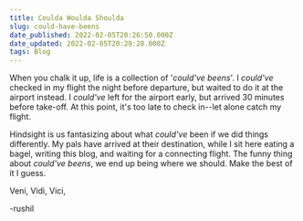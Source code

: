 ```yaml
---
title: Coulda Woulda Shoulda
slug: could-have-beens
date_published: 2022-02-05T20:26:50.000Z
date_updated: 2022-02-05T20:29:28.000Z
tags: Blog
---
```


When you chalk it up, life is a collection of '*could've beens*'. I *could've* checked in my flight the night before departure, but waited to do it at the airport instead. I *could've* left for the airport early, but arrived 30 minutes before take-off. At this point, it's too late to check in--let alone catch my flight. 

Hindsight is us fantasizing about what *could've* been if we did things differently. My pals have arrived at their destination, while I sit here eating a bagel, writing this blog, and waiting for a connecting flight. The funny thing about *could've beens*, we end up being where we should. Make the best of it I guess.

Veni, Vidi, Vici,

-rushil
